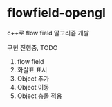 # flowfield-opengl
c++로 flow field 알고리즘 개발

구현 진행중, TODO
1. flow field
2. 화살표 표시
3. Object 추가
4. Object 이동
5. Object 충돌 적용
